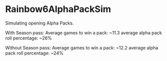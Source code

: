 # Rainbow6AlphaPackSim
Simulating opening Alpha Packs.

With Season pass:
Average games to win a pack: ~11.3
average alpha pack roll percentage: ~26%

Without Season pass:
Average games to win a pack: ~12.2
average alpha pack roll percentage: ~24%